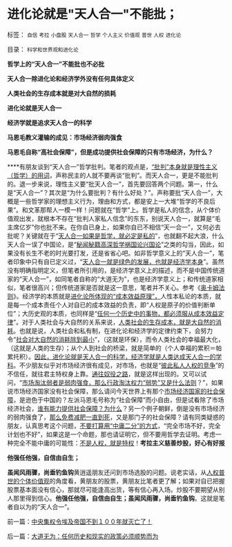 # 进化论就是&quot;天人合一&quot;不能批；

标签： `自信` `考拉` `小盘股` `天人合一` `哲学` `个人主义` `价值观` `普世` `人权` `进化论` 

目录： `科学和世界观和进化论`

**哲学上的“天人合一”不能批也不必批**

**天人合一除进化论和经济学外没有任何具体定义**

**人类社会的生存成本就是对大自然的损耗**

**进化论就是天人合一**

**经济学就是追求天人合一的科学**

**马恩毛教义灌输的成见：市场经济弱肉强食**

**马恩毛自称“高社会保障”，但是成功提供社会保障的只有市场经济，为什么？**

****有朋友谈到“天人合一”哲学批判。笔者的观点是，[“批判”本身就是理性主义（哲学）的用词](../../../2010/1/4/辩证法只是哲学意义上的个人信念.md)，声称民主的人就不要再谈“批判”。而天人合一，更是不能批判的。退一步来说，理性主义要“批天人合一”，首先要回答两个问题。第一，什么是“天人合一”？其次是“为什么要批判？有什么好处？”。声称要批“天人合一”，大概是一些哲学家的理想主义行为，理由和方式，都是安上一大堆“哲学的不良后果”。和文革那帮人一模一样！问题就在“哲学”上。哲学是私人的信念，从个体价值观出发，就根本不存在“批判人家私人信念”的东东，别说天人合一，就算是“毛主席亿岁”你也批不来。在你自已身上，如果你自已不相信“天一合一”，又何必去批呢？关键就在于“[天人合一如果是哲学，就必定是私的](../../../2009/11/27/个人信仰请止于个人“私”之边界.md)”，也就翻不起大浪，什么天人合一误了中国论，是“[秘闻秘籍高深哲学祸国论兴国论](../../../2010/4/20/宗教的萌芽；和宗教萌芽的路径、方法、手段！.md)”之类的勾当，因此，如果没有长生不老的时光要打发，还是省省心吧。如非哲学意义上的“天人合一”，笔者印象中只有自已定义过，“[天人合一就是绿色的发展，也就是经济学本身](../../../2009/9/16/绿色的社会发展就是私有制让老百姓富起来！.md)”。虽然没有明确指明定义，但笔者所引用的，是经济学意义上的描述，而不是中国传统道家的“天人合一”，如同笔者自称的“大道无为”，也是经济学意义上；和传统道家相似，笔者很高兴；但传统道家是否就是这一意思，笔者并不关心。参考《[奥卡姆法则](../../../2010/1/5/存实除虚的奥卡姆剃刀法则.md)》。经济学的本质就是[进化论所体现的“成本效益原理”，](../../../2010/1/15/进化论本质规律就是成本效益定律.md)人性本私论的本质，就是每一个成本责任个人对自已的成本效益的负责，即“人权是原子的价值判断单位”；大历史观的本质，也同样是“[任何一个历史中的事物，都必须服从成本效益定律](http://blog.sina.com.cn/s/blog_5563a64d0100hwmx.html)”。对于人类社会与大自然的关系来说，[人类社会的生存成本，就是大自然的消耗](../../../2009/12/31/小农意识的“自然主义”是落后的共同根源.md)。也就是说，人类社会和私有制，在进化论和经济学的定律约束下，会努力令“[社会对大自然的消耗除到最小](../../../2009/12/31/小农意识的“自然主义”是落后的共同根源.md)”，（这就是环保），而令人类社会的幸福最大化，（这就是人类的生存）；从个人到社会的桥梁，就是简单的（个人幸福的累积＝帕累托积）。[因此，进化论就是天人合一的科学，经济学就是人类达成天人合一的学科](../../../2009/12/31/天人合一！中国历史上从来没有出现过的人间天堂！.md)。不少朋友似乎对市场经济很有成见，对市场，也就是“[彼此私人人权的竞争](../../../2008/3/11/自由竞争市场事，国家保底慎权用.md)”的不信任，就往君主特权身上靠。[通往奴役之路](../../../2010/1/27/回顾通往奴役的历史之路.md)，就是这样出现的。又可以试问，“[市场淘汰弱者是弱肉强食，那么行政淘汰权力“弱势”又是什么法则](http://darthvad.blog.sohu.com/132380995.html)？”，如果说市场经济国家没有社会保障，那么请问今天世界上有那个[市场经济国家的社会保障](../../../2009/2/26/社会保障有三个原则一种义务.md)，是逊色于中国的？左派马恩毛号称为“社会保障”而小自由，但是试看除了市场经济社会，[谁有能力提供社会保障？为什么](../../../2009/6/26/自由是社会财富生产的源泉，左派注定是乌托邦.md)？另一个例子朝鲜，倒是没有市场经济的弱肉强食了，[那么免费减肥一直到死](../../../2009/6/3/朝鲜是个天堂，衣食住行减肥死都免费.md)，又是那门子的社会保障？请有同类疑惑的朋友，认真思考这个问题，[不要打算用“中庸二分”的方式](http://darthvad.blog.sohu.com/132381039.html)，“完全市场不好，完全计划也不好”，如果这是一个命题，那也请证明它，但不要用哲学去证明。考虑一种完全不能中庸的可能性：[不是人权，就是特权](http://darthvad.blog.sohu.com/132102970.html)！**考拉主义慈善炒股，好心有好报**

**他强任他强，自信由自生；**

**虽闻风雨骤，尚垂钓鱼钩**黄逍遥朋友还问到市场选股的问题。说老实话，从[人权普世的个体价值观](../../../2010/4/26/认人只能污合，认理可以成军.md)的角度看，黄朋友的股票，黄朋友比笔者更了解；如果对自已把握股票基本面没有信心，那就尽可能逢高出货，等有信心再入场。炒股不要期望从别人那里得到信心。**他强任他强，自信由自生；虽闻风雨骤，尚垂钓鱼钩**。这就是笔者自以为的“天人合一”。

前一篇：[中央集权令埃及帝国不到１００年就灭亡了！](../../../2010/4/28/中央集权令埃及帝国不到１００年就灭亡了！.md)

后一篇：[大道无为：任何历史和现实的政策必须顺势而为](../../../2010/4/28/大道无为：任何历史和现实的政策必须顺势而为.md)